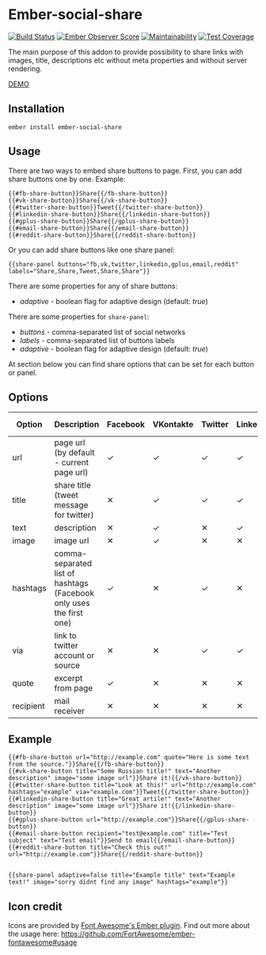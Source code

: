 # Ember-social-share
[![Build Status](https://travis-ci.org/Crabar/ember-social-share.svg?branch=master)](https://travis-ci.org/Crabar/ember-social-share) [![Ember Observer Score](https://emberobserver.com/badges/ember-social-share.svg)](https://emberobserver.com/addons/ember-social-share) [![Maintainability](https://api.codeclimate.com/v1/badges/3c0998ae57213e1f92d8/maintainability)](https://codeclimate.com/github/Crabar/ember-social-share/maintainability)
[![Test Coverage](https://api.codeclimate.com/v1/badges/3c0998ae57213e1f92d8/test_coverage)](https://codeclimate.com/github/Crabar/ember-social-share/test_coverage)

The main purpose of this addon to provide possibility to share links with images, title, descriptions etc without meta properties and without server rendering.

[DEMO](https://crabar.github.io/ember-social-share/)

## Installation

    ember install ember-social-share

## Usage
There are two ways to embed share buttons to page.
First, you can add share buttons one by one. Example:

    {{#fb-share-button}}Share{{/fb-share-button}}
    {{#vk-share-button}}Share{{/vk-share-button}}
    {{#twitter-share-button}}Tweet{{/twitter-share-button}}
    {{#linkedin-share-button}}Share{{/linkedin-share-button}}
    {{#gplus-share-button}}Share{{/gplus-share-button}}
    {{#email-share-button}}Share{{/email-share-button}}
    {{#reddit-share-button}}Share{{/reddit-share-button}}

Or you can add share buttons like one share panel:

    {{share-panel buttons="fb,vk,twitter,linkedin,gplus,email,reddit" labels="Share,Share,Tweet,Share,Share"}}

There are some properties for any of share buttons:

* _adaptive_ - boolean flag for adaptive design (default: _true_)

There are some properties for ```share-panel```:

* _buttons_ - comma-separated list of social networks
* _labels_ - comma-separated list of buttons labels
* _adaptive_ - boolean flag for adaptive design (default: _true_)

At section below you can find share options that can be set for each button or panel.

## Options
Option | Description | Facebook | VKontakte | Twitter | LinkedIn | Google+ | E-mail | Reddit |
------ | ----------- | -------- | --------- | ------- | -------- | ------- | ------ | ------ |
url | page url (by default - current page url) | &#10003; | &#10003; | &#10003; | &#10003; | &#10003; | &#10003; | &#10003; |
title | share title (tweet message for twitter) | &#10005; | &#10003; | &#10003; | &#10003; | &#10005; | &#10003; | &#10003; |
text | description | &#10005; | &#10003; | &#10005; | &#10003; | &#10005; | &#10003; | &#10005; |
image | image url | &#10005; | &#10003; | &#10005; | &#10005; | &#10005; | &#10005; | &#10005; |
hashtags | comma-separated list of hashtags (Facebook only uses the first one) | &#10003; | &#10005; | &#10003; | &#10005; | &#10005; | &#10005; | &#10005; |
via | link to twitter account or source | &#10005; | &#10005; | &#10003; | &#10003; | &#10005; | &#10005; | &#10005; |
quote | excerpt from page | &#10003; | &#10005; | &#10005; | &#10005; | &#10005; | &#10005; | &#10005; |
recipient | mail receiver | &#10005; | &#10005; | &#10005; | &#10005; | &#10005; | &#10003; | &#10005; |

## Example

    {{#fb-share-button url="http://example.com" quote="Here is some text from the source."}}Share{{/fb-share-button}}
    {{#vk-share-button title="Some Russian title!" text="Another description" image="some image url"}}Share it!{{/vk-share-button}}
    {{#twitter-share-button title="Look at this!" url="http://example.com" hashtags="example" via="example.com"}}Tweet{{/twitter-share-button}}
    {{#linkedin-share-button title="Great artile!" text="Another description" image="some image url"}}Share it!{{/linkedin-share-button}}
    {{#gplus-share-button url="http://example.com"}}Share{{/gplus-share-button}}
    {{#email-share-button recipient="test@example.com" title="Test subject" text="Test email"}}Send to email{{/email-share-button}}
    {{#reddit-share-button title="Check this out!" url="http://example.com"}}Share{{/reddit-share-button}}


    {{share-panel adaptive=false title="Example title" text="Example text!" image="sorry didnt find any image" hashtags="example"}}


## Icon credit
Icons are provided by [Font Awesome's Ember plugin](https://github.com/FortAwesome/ember-fontawesome). Find out more about the usage here: https://github.com/FortAwesome/ember-fontawesome#usage

